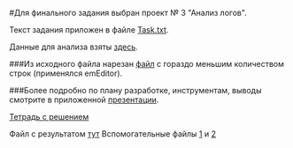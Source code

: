 #Для финального задания выбран проект № 3 "Анализ логов".

Текст задания приложен в файле [Task.txt](https://github.com/YKhabina/1T_Data/blob/master/Test_project/Task.txt).

Данные для анализа взяты [здесь](https://disk.yandex.ru/d/bneLL8F_1UWvsQ).

###Из исходного файла нарезан [файл](https://github.com/YKhabina/1T_Data/blob/master/Test_project/access_4_1_1.log) с гораздо меньшим количеством строк (применялся emEditor).

###Более подробно по плану разработке, инструментам, выводы смотрите в приложенной [презентации](https://github.com/YKhabina/1T_Data/blob/master/Test_project/Project_Khabina.pdf).

[Тетрадь с решением](https://github.com/YKhabina/1T_Data/blob/master/Test_project/Final.ipynb)

Файл с результатом [тут](https://github.com/YKhabina/1T_Data/blob/master/Test_project/Log_datamart.csv)
Вспомогательные файлы [1](https://github.com/YKhabina/1T_Data/blob/master/Test_project/log_browser.csv) и [2](https://github.com/YKhabina/1T_Data/blob/master/Test_project/log_platform.csv)




